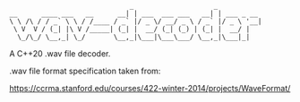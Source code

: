 ```
                              _                    _           
__      ____ ___   __      __| | ___  ___ ___   __| | ___ _ __
\ \ /\ / / _` \ \ / /____ / _` |/ _ \/ __/ _ \ / _` |/ _ \ '__|
 \ V  V / (_| |\ V /_____| (_| |  __/ (_| (_) | (_| |  __/ |   
  \_/\_/ \__,_| \_/       \__,_|\___|\___\___/ \__,_|\___|_|   

```
A C++20 .wav file decoder.

.wav file format specification taken from:

https://ccrma.stanford.edu/courses/422-winter-2014/projects/WaveFormat/